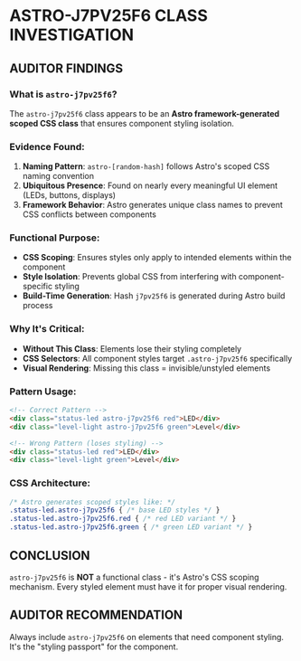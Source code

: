 # ASTRO-J7PV25F6 CLASS INVESTIGATION

## AUDITOR FINDINGS

### What is `astro-j7pv25f6`?
The `astro-j7pv25f6` class appears to be an **Astro framework-generated scoped CSS class** that ensures component styling isolation.

### Evidence Found:
1. **Naming Pattern**: `astro-[random-hash]` follows Astro's scoped CSS naming convention
2. **Ubiquitous Presence**: Found on nearly every meaningful UI element (LEDs, buttons, displays)
3. **Framework Behavior**: Astro generates unique class names to prevent CSS conflicts between components

### Functional Purpose:
- **CSS Scoping**: Ensures styles only apply to intended elements within the component
- **Style Isolation**: Prevents global CSS from interfering with component-specific styling
- **Build-Time Generation**: Hash `j7pv25f6` is generated during Astro build process

### Why It's Critical:
- **Without This Class**: Elements lose their styling completely
- **CSS Selectors**: All component styles target `.astro-j7pv25f6` specifically
- **Visual Rendering**: Missing this class = invisible/unstyled elements

### Pattern Usage:
```html
<!-- Correct Pattern -->
<div class="status-led astro-j7pv25f6 red">LED</div>
<div class="level-light astro-j7pv25f6 green">Level</div>

<!-- Wrong Pattern (loses styling) -->
<div class="status-led red">LED</div>
<div class="level-light green">Level</div>
```

### CSS Architecture:
```css
/* Astro generates scoped styles like: */
.status-led.astro-j7pv25f6 { /* base LED styles */ }
.status-led.astro-j7pv25f6.red { /* red LED variant */ }
.status-led.astro-j7pv25f6.green { /* green LED variant */ }
```

## CONCLUSION
`astro-j7pv25f6` is **NOT** a functional class - it's Astro's CSS scoping mechanism. Every styled element must have it for proper visual rendering.

## AUDITOR RECOMMENDATION
Always include `astro-j7pv25f6` on elements that need component styling. It's the "styling passport" for the component.